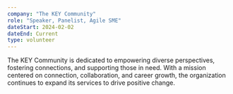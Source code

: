 ```yaml
---
company: "The KEY Community"
role: "Speaker, Panelist, Agile SME"
dateStart: 2024-02-02
dateEnd: Current
type: volunteer
---
```


The KEY Community is dedicated to empowering diverse perspectives, fostering connections, and supporting those in need. With a mission centered on connection, collaboration, and career growth, the organization continues to expand its services to drive positive change.